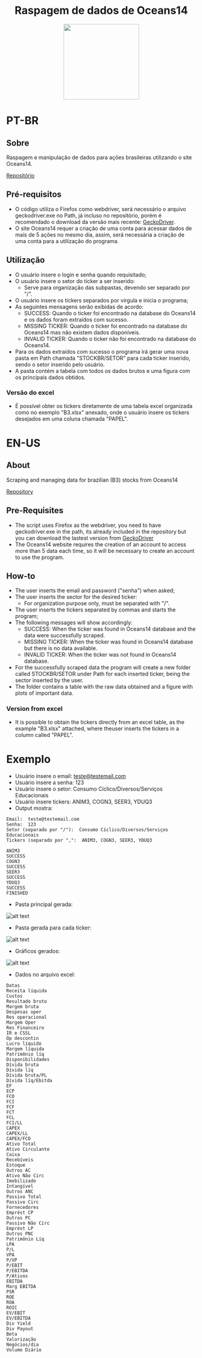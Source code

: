 <div align="center">
<h1>
  Raspagem de dados de Oceans14
  </h1>
  <a href="https://www.oceans14.com.br/">
  <img src="https://i.imgur.com/2rOHxrQ.png" width="200">
  </a>
  </div>
  
# PT-BR
## Sobre
Raspagem e manipulação de dados para ações brasileiras utilizando o site Oceans14.

[Repositório](https://github.com/capuccino26/Oceans14-Scraping)

## Pré-requisitos
* O código utiliza o Firefox como webdriver, será necessário o arquivo geckodriver.exe no Path, já incluso no repositório, porém é recomendado o download da versão mais recente: [GeckoDriver](https://github.com/mozilla/geckodriver/releases).
* O site Oceans14 requer a criação de uma conta para acessar dados de mais de 5 ações no mesmo dia, assim, será necessária a criação de uma conta para a utilização do programa.

## Utilização
* O usuário insere o login e senha quando requisitado;
* O usuário insere o setor do ticker a ser inserido:
  * Serve para organização das subpastas, devendo ser separado por "/".
* O usuário insere os tickers separados por vírgula e inicia o programa;
* As seguintes mensagens serão exibidas de acordo:
  * SUCCESS: Quando o ticker foi encontrado na database do Oceans14 e os dados foram extraídos com sucesso.
  * MISSING TICKER: Quando o ticker foi encontrado na database do Oceans14 mas não existem dados disponíveis.
  * INVALID TICKER: Quando o ticker não foi encontrado na database do Oceans14.
* Para os dados extraídos com sucesso o programa irá gerar uma nova pasta em Path chamada "STOCKBR/SETOR" para cada ticker inserido, sendo o setor inserido pelo usuário.
* A pasta contém a tabela com todos os dados brutos e uma figura com os principais dados obtidos.

### Versão do excel
* É possível obter os tickers diretamente de uma tabela excel organizada como no exemplo "B3.xlsx" anexado, onde o usuário insere os tickers desejados em uma coluna chamada "PAPEL".

# EN-US
## About
Scraping and managing data for brazilian (B3) stocks from Oceans14

[Repository](https://github.com/capuccino26/Oceans14-Scraping)

## Pre-Requisites
* The script uses Firefox as the webdriver, you need to have geckodriver.exe in the path, its already included in the repository but you can download the lastest version from [GeckoDriver](https://github.com/mozilla/geckodriver/releases)
* The Oceans14 website requires the creation of an account to access more than 5 data each time, so it will be necessary to create an account to use the program.

## How-to
* The user inserts the email and password ("senha") when asked;
* The user inserts the sector for the desired ticker:
  * For organization purpose only, must be separated with "/".
* The user inserts the tickers separated by commas and starts the program;
* The following messages will show accordingly:
  * SUCCESS: When the ticker was found in Oceans14 database and the data were successfully scraped.
  * MISSING TICKER: When the ticker was found in Oceans14 database but there is no data available.
  * INVALID TICKER: When the ticker was not found in Oceans14 database.
* For the successfully scraped data the program will create a new folder called STOCKBR/SETOR under Path for each inserted ticker, being the sector inserted by the user.
* The folder contains a table with the raw data obtained and a figure with plots of important data.

### Version from excel
* It is possible to obtain the tickers directly from an excel table, as the example "B3.xlsx" attached, where theuser inserts the tickers in a column called "PAPEL".

# Exemplo
  * Usuário insere o email: teste@testemail.com
  * Usuário insere a senha: 123
  * Usuário insere o setor: Consumo Cíclico/Diversos/Serviços Educacionais
  * Usuário insere tickers: ANIM3, COGN3, SEER3, YDUQ3
  * Output mostra:
  ```
Email:  teste@testemail.com
Senha:  123
Setor (separado por "/"):  Consumo Cíclico/Diversos/Serviços Educacionais
Tickers (separado por ",":  ANIM3, COGN3, SEER3, YDUQ3

ANIM3
SUCCESS
COGN3
SUCCESS
SEER3
SUCCESS
YDUQ3
SUCCESS
FINISHED
  ```
  * Pasta principal gerada:
  
  ![alt text](https://i.imgur.com/kAYuaeI.png)
  
  * Pasta gerada para cada ticker:
  
  ![alt text](https://i.imgur.com/U64lh91.png)
  
  * Gráficos gerados:
  
  ![alt text](https://i.imgur.com/n4xeiTR.png)
  
  * Dados no arquivo excel:
```
Datas
Receita líquida
Custos
Resultado bruto
Margem bruta
Despesas oper
Res operacional
Margem Oper
Res Financeiro
IR e CSSL
Op descontin
Lucro líquido
Margem líquida
Patrimônio líq
Disponibilidades
Dívida bruta
Dívida líq
Dívida bruta/PL
Dívida líq/Ebitda
EF
ECP
FCO
FCI
FCF
FCT
FCL
FCI/LL
CAPEX
CAPEX/LL
CAPEX/FCO
Ativo Total
Ativo Circulante
Caixa
Recebíveis
Estoque
Outros AC
Ativo Não Circ
Imobilizado
Intangível
Outros ANC
Passivo Total
Passivo Circ
Fornecedores
Emprést CP
Outros PC
Passivo Não Circ
Emprést LP
Outros PNC
Patrimônio Líq
LPA
P/L
VPA
P/VP
P/EBIT
P/EBITDA
P/Ativos
EBITDA
Marg EBITDA
PSR
ROE
ROA
ROIC
EV/EBIT
EV/EBITDA
Div Yield
Div Payout
Beta
Valorização
Negócios/dia
Volume Diário
```

